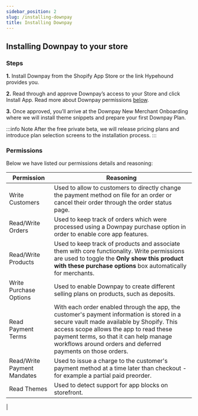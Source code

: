 ```yaml
---
sidebar_position: 2
slug: /installing-downpay
title: Installing Downpay
---
```


## Installing Downpay to your store

### Steps 

**1.** Install Downpay from the Shopify App Store or the link Hypehound provides you. 

**2.** Read through and approve Downpay’s access to your Store and click Install App. Read more about Downpay permissions [below](#permissions).

**3.** Once approved, you’ll arrive at the Downpay New Merchant Onboarding where we will install theme snippets and prepare your first Downpay Plan.

:::info Note
After the free private beta, we will release pricing plans and introduce plan selection screens to the installation process.
:::

### Permissions

Below we have listed our permissions details and reasoning:

| Permission | Reasoning |
| --- | --- |
| Write Customers | Used to allow to customers to directly change the payment method on file for an order or cancel their order through the order status page. |
| Read/Write Orders | Used to keep track of orders which were processed using a Downpay purchase option in order to enable core app features. |
| Read/Write Products | Used to keep track of products and associate them with core functionality. Write permissions are used to toggle the **Only show this product with these purchase options** box automatically for merchants.|
| Write Purchase Options | Used to enable Downpay to create different selling plans on products, such as deposits. |
| Read Payment Terms | With each order enabled through the app, the customer's payment information is stored in a secure vault made available by Shopify. This access scope allows the app to read these payment terms, so that it can help manage workflows around orders and deferred payments on those orders. |
| Read/Write Payment Mandates | Used to issue a charge to the customer's payment method at a time later than checkout - for example a partial paid preorder. |
| Read Themes | Used to detect support for app blocks on storefront. |
|
